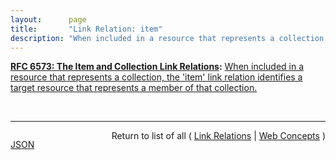 ```yaml
---
layout:      page
title:       "Link Relation: item"
description: "When included in a resource that represents a collection, the 'item' link relation identifies a target resource that represents a member of that collection."
---
```


**[RFC 6573: The Item and Collection Link Relations](/specs/IETF/RFC/6573 "RFC 5988 standardized a means of indicating the relationships between resources on the Web. This specification defines a pair of reciprocal link relation types that may be used to express the relationship between a collection and its members."):** [When included in a resource that represents a collection, the 'item' link relation identifies a target resource that represents a member of that collection.](http://tools.ietf.org/html/rfc6573#section-2.1 "Read documentation for Link Relation &#34;item&#34;")

<br/>
<hr/>

<p style="float : left"><a href="item.json" title="JSON representing this particular Web Concept">JSON</a></p>
<p style="text-align: right">Return to list of all ( <a href="../link-relations">Link Relations</a> | <a href="../">Web Concepts</a> )</p>
